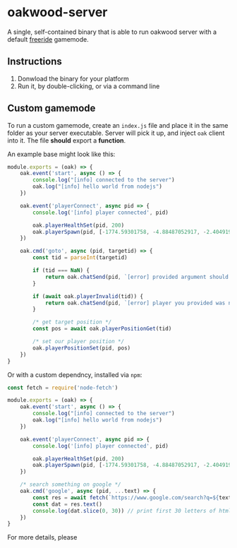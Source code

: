 # oakwood-server

A single, self-contained binary that is able to run oakwood server with a default [freeride](https://github.com/mafiahub/oakwood-freeride) gamemode.

## Instructions

1. Donwload the binary for your platform
2. Run it, by double-clicking, or via a command line

## Custom gamemode

To run a custom gamemode, create an `index.js` file and place it in the same folder as your server executable. Server will pick it up, and inject `oak` client into it.
The file **should** export a **function**.

An example base might look like this:

```js
module.exports = (oak) => {
    oak.event('start', async () => {
        console.log("[info] connected to the server")
        oak.log("[info] hello world from nodejs")
    })

    oak.event('playerConnect', async pid => {
        console.log('[info] player connected', pid)

        oak.playerHealthSet(pid, 200)
        oak.playerSpawn(pid, [-1774.59301758, -4.88487052917, -2.40491962433], 0.0)
    })

    oak.cmd('goto', async (pid, targetid) => {
        const tid = parseInt(targetid)

        if (tid === NaN) {
            return oak.chatSend(pid, `[error] provided argument should be a valid number`)
        }

        if (await oak.playerInvalid(tid)) {
            return oak.chatSend(pid, `[error] player you provided was not found`)
        }

        /* get target position */
        const pos = await oak.playerPositionGet(tid)

        /* set our player position */
        oak.playerPositionSet(pid, pos)
    })
}
```

Or with a custom dependncy, installed via `npm`:

```js
const fetch = require('node-fetch')

module.exports = (oak) => {
    oak.event('start', async () => {
        console.log("[info] connected to the server")
        oak.log("[info] hello world from nodejs")
    })

    oak.event('playerConnect', async pid => {
        console.log('[info] player connected', pid)

        oak.playerHealthSet(pid, 200)
        oak.playerSpawn(pid, [-1774.59301758, -4.88487052917, -2.40491962433], 0.0)
    })

    /* search something on google */
    oak.cmd('google', async (pid, ...text) => {
        const res = await fetch(`https://www.google.com/search?q=${text}`);
        const dat = res.text()
        console.log(dat.slice(0, 30)) // print first 30 letters of html
    })
}
```

For more details, please 
